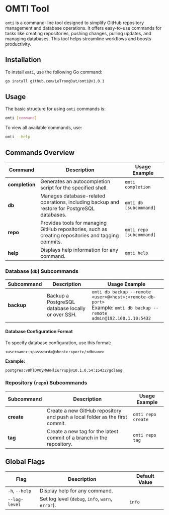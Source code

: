 # OMTI Tool

`omti` is a command-line tool designed to simplify GitHub repository management and database operations. It offers easy-to-use commands for tasks like creating repositories, pushing changes, pulling updates, and managing databases. This tool helps streamline workflows and boosts productivity.

## Installation

To install `omti`, use the following Go command:

```bash
go install github.com/LeTrongDat/omti@v1.0.1
```

## Usage

The basic structure for using `omti` commands is:

```bash
omti [command]
```

To view all available commands, use:

```bash
omti --help
```

## Commands Overview

| Command       | Description                                                                                              | Usage Example                                      |
|---------------|----------------------------------------------------------------------------------------------------------|----------------------------------------------------|
| **completion** | Generates an autocompletion script for the specified shell.                                              | `omti completion`                                  |
| **db**         | Manages database-related operations, including backup and restore for PostgreSQL databases.              | `omti db [subcommand]`                             |
| **repo**       | Provides tools for managing GitHub repositories, such as creating repositories and tagging commits.      | `omti repo [subcommand]`                           |
| **help**       | Displays help information for any command.                                                               | `omti help`                                        |

### Database (`db`) Subcommands

| Subcommand | Description                                           | Usage Example                                                                                        |
|------------|-------------------------------------------------------|------------------------------------------------------------------------------------------------------|
| **backup** | Backup a PostgreSQL database locally or over SSH.     | `omti db backup --remote <user>@<host>:<remote-db-port>`<br>Example: `omti db backup --remote admin@192.168.1.10:5432` |

#### Database Configuration Format

To specify database configuration, use this format:

```
<username>:<password>@<host>:<port>/<dbname>
```

**Example:**
```
postgres:v8hlDV0yMAHHlIurYupj@10.1.0.54:15432/golang
```

### Repository (`repo`) Subcommands

| Subcommand  | Description                                                              | Usage Example                                  |
|-------------|--------------------------------------------------------------------------|------------------------------------------------|
| **create**  | Create a new GitHub repository and push a local folder as the first commit. | `omti repo create`                             |
| **tag**     | Create a new tag for the latest commit of a branch in the repository.     | `omti repo tag`                                |

## Global Flags

| Flag              | Description                                        | Default Value |
|-------------------|----------------------------------------------------|---------------|
| `-h`, `--help`    | Display help for any command.                      |               |
| `--log-level`     | Set log level (`debug`, `info`, `warn`, `error`).  | `info`        |
